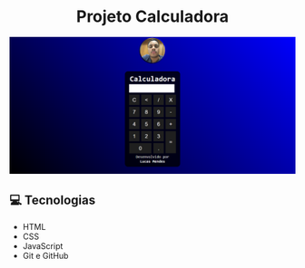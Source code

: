 #  <center> <b>Projeto Calculadora </b></center>




![preview](./.github/fotoprojeto.png)




## <b> 💻 Tecnologias  </b>

- HTML
- CSS
- JavaScript
- Git e GitHub